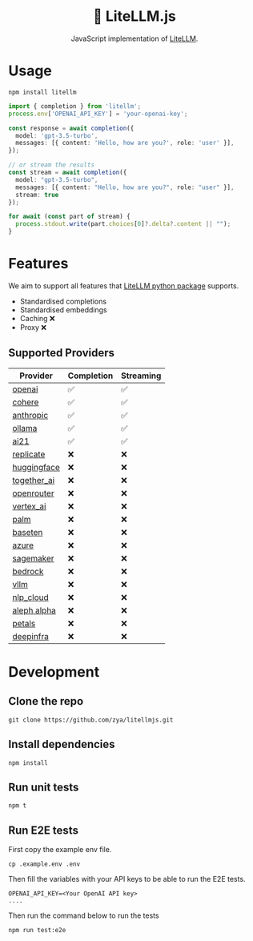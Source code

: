 <h1 align="center">
  🚅 LiteLLM.js
</h1>
<p align="center">
    <p align="center">JavaScript implementation of <a href="https://github.com/BerriAI/litellm">LiteLLM</a>. </p>
</p>

# Usage

```
npm install litellm
```

```ts
import { completion } from 'litellm';
process.env['OPENAI_API_KEY'] = 'your-openai-key';

const response = await completion({
  model: 'gpt-3.5-turbo',
  messages: [{ content: 'Hello, how are you?', role: 'user' }],
});

// or stream the results
const stream = await completion({
  model: "gpt-3.5-turbo",
  messages: [{ content: "Hello, how are you?", role: "user" }],
  stream: true
});

for await (const part of stream) {
  process.stdout.write(part.choices[0]?.delta?.content || "");
}
```

# Features
We aim to support all features that [LiteLLM python package](https://github.com/BerriAI/litellm) supports.

* Standardised completions
* Standardised embeddings
* Caching ❌
* Proxy ❌

## Supported Providers
| Provider | Completion | Streaming |
| ------------- | ------------- | ------------- | 
| [openai](https://docs.litellm.ai/docs/providers/openai)  | ✅ | ✅  |
| [cohere](https://docs.litellm.ai/docs/providers/cohere)  | ✅  | ✅  |
| [anthropic](https://docs.litellm.ai/docs/providers/anthropic)  | ✅ | ✅ |
| [ollama](https://docs.litellm.ai/docs/providers/ollama)  | ✅ | ✅ |
| [ai21](https://docs.litellm.ai/docs/providers/ai21)  | ✅ | ✅ |
| [replicate](https://docs.litellm.ai/docs/providers/replicate)  | ❌ | ❌ |
| [huggingface](https://docs.litellm.ai/docs/providers/huggingface)  | ❌ | ❌ |
| [together_ai](https://docs.litellm.ai/docs/providers/togetherai)  | ❌ | ❌ |
| [openrouter](https://docs.litellm.ai/docs/providers/openrouter)  | ❌ | ❌ |
| [vertex_ai](https://docs.litellm.ai/docs/providers/vertex)  | ❌ | ❌ |
| [palm](https://docs.litellm.ai/docs/providers/palm)  | ❌ | ❌ |
| [baseten](https://docs.litellm.ai/docs/providers/baseten)  | ❌ | ❌ |
| [azure](https://docs.litellm.ai/docs/providers/azure)  | ❌ | ❌ |
| [sagemaker](https://docs.litellm.ai/docs/providers/aws_sagemaker)  | ❌ | ❌ |
| [bedrock](https://docs.litellm.ai/docs/providers/bedrock)  | ❌ | ❌ |
| [vllm](https://docs.litellm.ai/docs/providers/vllm)  | ❌ | ❌ |
| [nlp_cloud](https://docs.litellm.ai/docs/providers/nlp_cloud)  | ❌ | ❌ |
| [aleph alpha](https://docs.litellm.ai/docs/providers/aleph_alpha)  | ❌ | ❌ |
| [petals](https://docs.litellm.ai/docs/providers/petals)  | ❌ | ❌ |
| [deepinfra](https://docs.litellm.ai/docs/providers/deepinfra)  | ❌ | ❌ |

# Development

## Clone the repo
```
git clone https://github.com/zya/litellmjs.git
```

## Install dependencies
```
npm install
```

## Run unit tests
```
npm t
```

## Run E2E tests
First copy the example env file.

```
cp .example.env .env
```

Then fill the variables with your API keys to be able to run the E2E tests.

```
OPENAI_API_KEY=<Your OpenAI API key>
....
```

Then run the command below to run the tests
```
npm run test:e2e
```